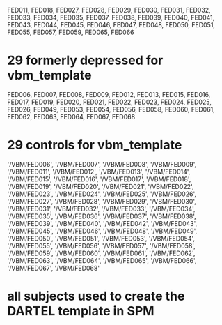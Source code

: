 FED011, FED018, FED027, FED028, FED029, FED030, FED031, FED032, FED033, FED034, FED035, FED037, FED038, FED039, FED040, FED041, FED043, FED044, FED045, FED046, FED047, FED048, FED050, FED051, FED055, FED057, FED059, FED065, FED066
# 29 formerly depressed for vbm_template

FED006, FED007, FED008, FED009, FED012, FED013, FED015, FED016, FED017, FED019, FED020, FED021, FED022, FED023, FED024, FED025, FED026, FED049, FED053, FED054, FED056, FED058, FED060, FED061, FED062, FED063, FED064, FED067, FED068
# 29 controls for vbm_template

'/VBM/FED006', '/VBM/FED007', '/VBM/FED008', '/VBM/FED009', '/VBM/FED011', '/VBM/FED012', '/VBM/FED013', '/VBM/FED014', '/VBM/FED015', '/VBM/FED016', '/VBM/FED017', '/VBM/FED018', '/VBM/FED019', '/VBM/FED020', '/VBM/FED021', '/VBM/FED022', '/VBM/FED023', '/VBM/FED024', '/VBM/FED025', '/VBM/FED026', '/VBM/FED027', '/VBM/FED028', '/VBM/FED029', '/VBM/FED030', '/VBM/FED031', '/VBM/FED032', '/VBM/FED033', '/VBM/FED034', '/VBM/FED035', '/VBM/FED036', '/VBM/FED037', '/VBM/FED038', '/VBM/FED039', '/VBM/FED040', '/VBM/FED042', '/VBM/FED043', '/VBM/FED045', '/VBM/FED046', '/VBM/FED048', '/VBM/FED049', '/VBM/FED050', '/VBM/FED051', '/VBM/FED053', '/VBM/FED054', '/VBM/FED055', '/VBM/FED056', '/VBM/FED057', '/VBM/FED058', '/VBM/FED059', '/VBM/FED060', '/VBM/FED061', '/VBM/FED062', '/VBM/FED063', '/VBM/FED064', '/VBM/FED065', '/VBM/FED066', '/VBM/FED067', '/VBM/FED068'
# all subjects used to create the DARTEL template in SPM